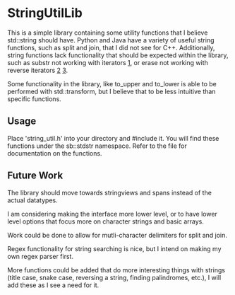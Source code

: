# StringUtilLib

This is a simple library containing some utility functions that I believe std::string should have. Python and Java have a variety of useful string functions, such as split and join, that I did not see for C++. Additionally, string functions lack functionality that should be expected within the library, such as substr not working with iterators [1](https://en.cppreference.com/w/cpp/string/basic_string/substr), or erase not working with reverse iterators [2](https://stackoverflow.com/questions/1830158/how-to-call-erase-with-a-reverse-iterator) [3](https://en.cppreference.com/w/cpp/string/basic_string/erase).

Some functionality in the library, like to_upper and to_lower is able to be performed with std::transform, but I believe that to be less intuitive than specific functions.

## Usage

Place 'string_util.h' into your directory and #include it. You will find these functions under the sb::stdstr namespace. Refer to the file for documentation on the functions.

## Future Work

The library should move towards stringviews and spans instead of the actual datatypes.

I am considering making the interface more lower level, or to have lower level options that focus more on character strings and basic arrays.

Work could be done to allow for mutli-character delimiters for split and join.

Regex functionality for string searching is nice, but I intend on making my own regex parser first.

More functions could be added that do more interesting things with strings (title case, snake case, reversing a string, finding palindromes, etc.), I will add these as I see a need for it.